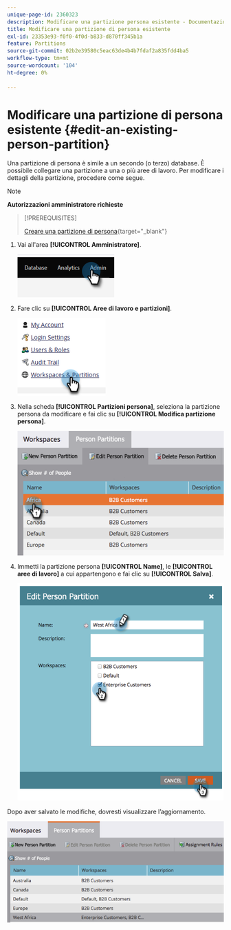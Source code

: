 ```yaml
---
unique-page-id: 2360323
description: Modificare una partizione persona esistente - Documentazione Marketo - Documentazione del prodotto
title: Modificare una partizione di persona esistente
exl-id: 23353e93-f0f0-4f0d-b833-d870ff345b1a
feature: Partitions
source-git-commit: 02b2e39580c5eac63de4b4b7fdaf2a835fdd4ba5
workflow-type: tm+mt
source-wordcount: '104'
ht-degree: 0%

---
```


# Modificare una partizione di persona esistente {#edit-an-existing-person-partition}

Una partizione di persona è simile a un secondo (o terzo) database. È possibile collegare una partizione a una o più aree di lavoro. Per modificare i dettagli della partizione, procedere come segue.

>[!NOTE]
>
>**Autorizzazioni amministratore richieste**

>[!PREREQUISITES]
>
>[Creare una partizione di persona](/help/marketo/product-docs/administration/workspaces-and-person-partitions/create-a-person-partition.md){target="_blank"}

1. Vai all&#39;area **[!UICONTROL Amministratore]**.

   ![](assets/edit-an-existing-person-partition-1.png)

1. Fare clic su **[!UICONTROL Aree di lavoro e partizioni]**.

   ![](assets/edit-an-existing-person-partition-2.png)

1. Nella scheda **[!UICONTROL Partizioni persona]**, seleziona la partizione persona da modificare e fai clic su **[!UICONTROL Modifica partizione persona]**.

   ![](assets/edit-an-existing-person-partition-3.png)

1. Immetti la partizione persona **[!UICONTROL Name]**, le **[!UICONTROL aree di lavoro]** a cui appartengono e fai clic su **[!UICONTROL Salva]**.

   ![](assets/edit-an-existing-person-partition-4.png)

Dopo aver salvato le modifiche, dovresti visualizzare l’aggiornamento.

![](assets/edit-an-existing-person-partition-5.png)
